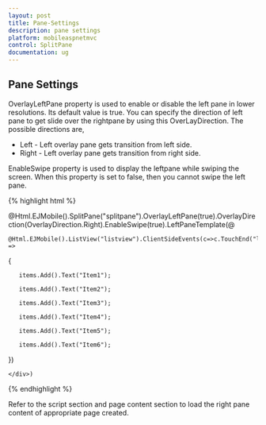 ```yaml
---
layout: post
title: Pane-Settings
description: pane settings
platform: mobileaspnetmvc
control: SplitPane
documentation: ug
---
```


## Pane Settings

OverlayLeftPane property is used to enable or disable the left pane in lower resolutions. Its default value is true. You can specify the direction of left pane to get slide over the rightpane by using this OverLayDirection. The possible directions are,

* Left - Left overlay pane gets transition from left side.
* Right - Left overlay pane gets transition from right side.



EnableSwipe property is used to display the leftpane while swiping the screen. When this property is set to false, then you cannot swipe the left pane. 

{% highlight html %}


@Html.EJMobile().SplitPane("splitpane").OverlayLeftPane(true).OverlayDirection(OverlayDirection.Right).EnableSwipe(true).LeftPaneTemplate(@<div>

    @Html.EJMobile().ListView("listview").ClientSideEvents(c=>c.TouchEnd("loadContent")).ShowHeader(false).Items(items =>

   {

       items.Add().Text("Item1");

       items.Add().Text("Item2");

       items.Add().Text("Item3");

       items.Add().Text("Item4");

       items.Add().Text("Item5");

       items.Add().Text("Item6");

   })

    </div>)            

{% endhighlight %}

Refer to the script section and page content section to load the right pane content of appropriate page created.

